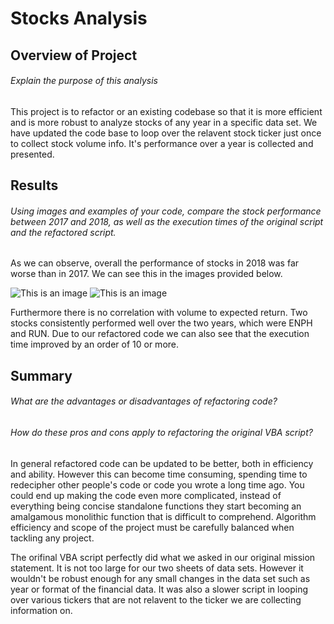 # Stocks Analysis

## Overview of Project
###### Explain the purpose of this analysis

This project is to refactor or an existing codebase so that it is more efficient and is more robust to analyze stocks of any year in a specific data set.
 We have updated the code base to loop over the relavent stock ticker just once to collect stock volume info. It's performance over a year is collected and presented. 

## Results
###### Using images and examples of your code, compare the stock performance between 2017 and 2018, as well as the execution times of the original script and the refactored script.

As we can observe, overall the performance of stocks in 2018 was far worse than in 2017. We can see this in the images provided below.

![This is an image](https://imgur.com/jUumeOl.png)
![This is an image](https://imgur.com/JvhHZAh.png)

Furthermore there is no correlation with volume to expected return. 
Two stocks consistently performed well over the two years, which were ENPH and RUN. Due to our refactored code we can also see that the execution time improved by an order of 10 or more.

## Summary 
###### What are the advantages or disadvantages of refactoring code?
###### How do these pros and cons apply to refactoring the original VBA script?

In general refactored code can be updated to be better, both in efficiency and ability. However this can become time consuming, spending time to redecipher other people's code or code you wrote a long time ago.
You could  end up making the code even more complicated, instead of everything being concise standalone functions they start becoming an amalgamous monolithic function that is difficult to comprehend. 
Algorithm efficiency and scope of the project must be carefully balanced when tackling any project. 

The orifinal VBA script perfectly did what we asked in our original mission statement. It is not too large for our two sheets of data sets. However it wouldn't be robust enough for any small changes in the data set 
such as year or format of the financial data. It was also a slower script in looping over various tickers that are not relavent to the ticker we are collecting information on. 
